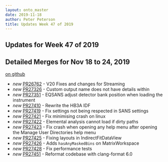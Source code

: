```yaml
---
layout: onto_master
date: 2019-11-18
author: Peter Peterson
title: Updates Week 47 of 2019
---
```

Updates for Week 47 of 2019
---------------------------

Detailed Merges for Nov 18 to 24, 2019
--------------------------------------
[on github](https://github.com/mantidproject/mantid/pulls?q=is%3Apr+merged%3A2019-11-19..2019-11-24)

* *new* [PR26762](https://github.com/mantidproject/mantid/pull/26762) - V20 Fixes and changes for Streaming
* *new* [PR27326](https://github.com/mantidproject/mantid/pull/27326) - Custom output name does not have details within
* *new* [PR27351](https://github.com/mantidproject/mantid/pull/27351) - EQSANS adjust detector bank position when loading the instrument
* *new* [PR27410](https://github.com/mantidproject/mantid/pull/27410) - Rewrite the HB3A IDF
* *new* [PR27419](https://github.com/mantidproject/mantid/pull/27419) - Fix settings not being respected in SANS settings
* *new* [PR27421](https://github.com/mantidproject/mantid/pull/27421) - Fix minimising crash on linux
* *new* [PR27422](https://github.com/mantidproject/mantid/pull/27422) - Elemental analysis cannot load if dirty paths
* *new* [PR27423](https://github.com/mantidproject/mantid/pull/27423) - Fix crash when opening any help menu after opening the Manage User Directories help menu
* *new* [PR27425](https://github.com/mantidproject/mantid/pull/27425) - Fixing layouts in IndirectFitDataView
* *new* [PR27426](https://github.com/mantidproject/mantid/pull/27426) - Adds `hasAnyMaskedBins` on MatrixWorkspace
* *new* [PR27428](https://github.com/mantidproject/mantid/pull/27428) - Fix performance tests
* *new* [PR27451](https://github.com/mantidproject/mantid/pull/27451) - Reformat codebase with clang-format 6.0
